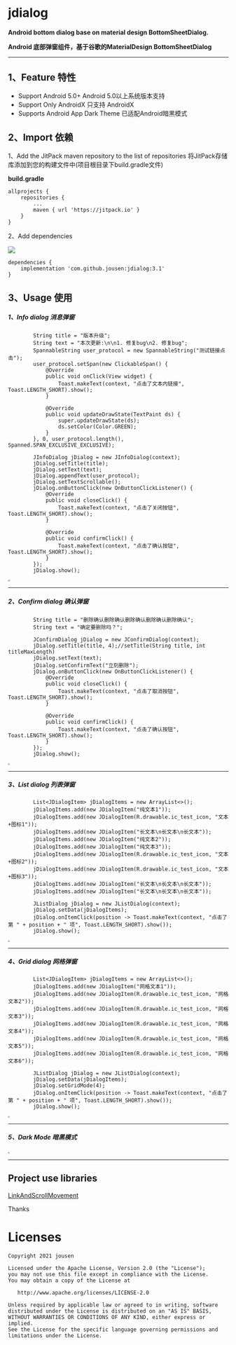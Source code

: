 # jdialog

**Android bottom dialog base on material design BottomSheetDialog.** 

**Android 底部弹窗组件，基于谷歌的MaterialDesign BottomSheetDialog**

------

## 1、Feature 特性

- Support Android 5.0+       Android 5.0以上系统版本支持
- Support Only AndroidX    只支持 AndroidX
- Supports Android App Dark Theme  已适配Android暗黑模式

## 2、Import 依赖

1、Add the JitPack maven repository to the list of repositories 将JitPack存储库添加到您的构建文件中(项目根目录下build.gradle文件)

**build.gradle**

```
allprojects {
    repositories {
        ...
        maven { url 'https://jitpack.io' }
    }
}
```

2、Add dependencies 

[![](https://jitpack.io/v/jousen/jdialog.svg)](https://jitpack.io/#jousen/jdialog)

```
dependencies {
    implementation 'com.github.jousen:jdialog:3.1'
}
```

## 3、Usage 使用

##### 1、Info dialog 消息弹窗

```
		String title = "版本升级";
        String text = "本次更新:\n\n1. 修复bug\n2. 修复bug";
        SpannableString user_protocol = new SpannableString("测试链接点击");
        user_protocol.setSpan(new ClickableSpan() {
            @Override
            public void onClick(View widget) {
                Toast.makeText(context, "点击了文本内链接", Toast.LENGTH_SHORT).show();
            }

            @Override
            public void updateDrawState(TextPaint ds) {
                super.updateDrawState(ds);
                ds.setColor(Color.GREEN);
            }
        }, 0, user_protocol.length(), Spanned.SPAN_EXCLUSIVE_EXCLUSIVE);

        JInfoDialog jDialog = new JInfoDialog(context);
        jDialog.setTitle(title);
        jDialog.setText(text);
        jDialog.appendText(user_protocol);
        jDialog.setTextScrollable();
        jDialog.onButtonClick(new OnButtonClickListener() {
            @Override
            public void closeClick() {
                Toast.makeText(context, "点击了关闭按钮", Toast.LENGTH_SHORT).show();
            }

            @Override
            public void confirmClick() {
                Toast.makeText(context, "点击了确认按钮", Toast.LENGTH_SHORT).show();
            }
        });
        jDialog.show();
```

<img src="https://github.com/jousen/jdialog/blob/main/img/1.png" alt="1" style="zoom: 25%;" />

------

##### 2、Confirm dialog 确认弹窗

```
		String title = "删除确认删除确认删除确认删除确认删除确认";
        String text = "确定要删除吗？";

        JConfirmDialog jDialog = new JConfirmDialog(context);
        jDialog.setTitle(title, 4);//setTitle(String title, int titleMaxLength)
        jDialog.setText(text);
        jDialog.setConfirmText("立刻删除");
        jDialog.onButtonClick(new OnButtonClickListener() {
            @Override
            public void closeClick() {
                Toast.makeText(context, "点击了取消按钮", Toast.LENGTH_SHORT).show();
            }

            @Override
            public void confirmClick() {
                Toast.makeText(context, "点击了确认按钮", Toast.LENGTH_SHORT).show();
            }
        });
        jDialog.show();
```



<img src="https://github.com/jousen/jdialog/blob/main/img/2.png" style="zoom: 25%;" />

------

##### 3、List dialog 列表弹窗

```
		List<JDialogItem> jDialogItems = new ArrayList<>();
        jDialogItems.add(new JDialogItem("纯文本1"));
        jDialogItems.add(new JDialogItem(R.drawable.ic_test_icon, "文本+图标1"));
        jDialogItems.add(new JDialogItem("长文本\n长文本\n长文本"));
        jDialogItems.add(new JDialogItem("纯文本2"));
        jDialogItems.add(new JDialogItem("纯文本3"));
        jDialogItems.add(new JDialogItem(R.drawable.ic_test_icon, "文本+图标2"));
        jDialogItems.add(new JDialogItem(R.drawable.ic_test_icon, "文本+图标3"));
        jDialogItems.add(new JDialogItem("长文本\n长文本\n长文本"));
        jDialogItems.add(new JDialogItem("长文本\n长文本\n长文本"));

        JListDialog jDialog = new JListDialog(context);
        jDialog.setData(jDialogItems);
        jDialog.onItemClick(position -> Toast.makeText(context, "点击了第 " + position + " 项", Toast.LENGTH_SHORT).show());
        jDialog.show();
```



<img src="https://github.com/jousen/jdialog/blob/main/img/3.png" style="zoom:25%;" />

------

##### 4、Grid dialog 网格弹窗

```
		List<JDialogItem> jDialogItems = new ArrayList<>();
        jDialogItems.add(new JDialogItem("网格文本1"));
        jDialogItems.add(new JDialogItem(R.drawable.ic_test_icon, "网格文本2"));
        jDialogItems.add(new JDialogItem(R.drawable.ic_test_icon, "网格文本3"));
        jDialogItems.add(new JDialogItem(R.drawable.ic_test_icon, "网格文本4"));
        jDialogItems.add(new JDialogItem(R.drawable.ic_test_icon, "网格文本5"));
        jDialogItems.add(new JDialogItem(R.drawable.ic_test_icon, "网格文本6"));

        JListDialog jDialog = new JListDialog(context);
        jDialog.setData(jDialogItems);
        jDialog.setGridMode(4);
        jDialog.onItemClick(position -> Toast.makeText(context, "点击了第 " + position + " 项", Toast.LENGTH_SHORT).show());
        jDialog.show();
```



<img src="https://github.com/jousen/jdialog/blob/main/img/3.png" style="zoom:25%;" />

------

##### 5、Dark Mode 暗黑模式



<img src="https://github.com/jousen/jdialog/blob/main/img/5.png" style="zoom:25%;" />

------

## Project use libraries

[LinkAndScrollMovement](https://github.com/nuclearfog/LinkAndScrollMovement)

Thanks



# Licenses

```
Copyright 2021 jousen

Licensed under the Apache License, Version 2.0 (the "License");
you may not use this file except in compliance with the License.
You may obtain a copy of the License at

   http://www.apache.org/licenses/LICENSE-2.0

Unless required by applicable law or agreed to in writing, software
distributed under the License is distributed on an "AS IS" BASIS,
WITHOUT WARRANTIES OR CONDITIONS OF ANY KIND, either express or implied.
See the License for the specific language governing permissions and
limitations under the License.
```